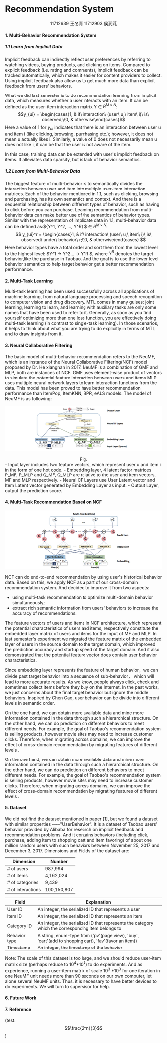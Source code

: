 # Recommendation System

<center>
    11712639 王冬青   
    11712903 侯润芃
</center>

#### 1. Multi-Behavior Recommendation System


##### 1.1 Learn from Implicit Data
Implicit feedback can indirectly reflect user preferences by referring to watching videos, buying products, and clicking on items. Compared to explicit feedback (i.e. rating and comments), implicit feedback can be tracked automatically, which makes it easier for content providers to collect. Using implicit feedback also allow us to get much more data than explicit feedback from users' behaviors.

What we did last semester is to do recommendation learning from implicit data, which measures whether a user interacts with an item. It can be defined as the user–item interaction matrix Y ∈ $R^{M×N}$:
$$y_{ui} = \begin{cases}1, & if\ interaction\ (user\ u,\ item\ i)\ is\ observed;\\0, & otherwise\end{cases}$$
Here a value of 1 for $y_{ui}$ indicates that there is an interaction between user u and item i (like clicking, browsing, purchasing etc.); however, it does not mean u actually likes i. Similarly, a value of 0 does not necessarily mean u does not like i, it can be that the user is not aware of the item. 

In this case, training data can be extended with user's implicit feedback on items. It alleviates data sparsity, but is lack of behavior semantics.

##### 1.2 Learn from Multi-Behavior Data

The biggest feature of multi-behavior is to semantically divides the interaction between user and item into multiple user-item interaction matrices. Each of the behavior mentioned in 1.1, such as clicking, browsing and purchasing, has its own semantics and context. And there is a sequential relationship between different types of behavior, such as having to click before you can purchase. Learning recommendation from multi-behavior data can make better use of the semantics of behavior types. Similar with the representation of implicate data in 1.1, multi-behavior data can be defined as:$\{Y^1, Y^2, ..., Y^R\} $ ∈ $R^{M\times N}$:
$$
y_{ui}^r = \begin{cases}1, & if\ interaction\ (user\ u,\ item\ i)\ is\ observed\ under\ behavior\ r;\\0, & otherwise\end{cases}
$$
Here behavior types have a total order and sort them from the lowest level to the highest level: $Y^1 → Y^2... → Y^R $, where $Y^R$ denotes the target behavior,like the purchase in Taobao. And the goal is to use the lower level behavior semantics to help target behavior get a better recommendation performance.


#### 2. Multi-Task Learning

Multi-task learning has been used successfully across all applications of machine learning, from natural language processing and speech recognition to computer vision and drug discovery. MTL comes in many guises: joint learning, learning to learn, and learning with auxiliary tasks are only some names that have been used to refer to it. Generally, as soon as you find yourself optimizing more than one loss function, you are effectively doing multi-task learning (in contrast to single-task learning). In those scenarios, it helps to think about what you are trying to do explicitly in terms of MTL and to draw insights from it.


#### 3. Neural Collaborative Filtering

The basic model of multi-behavior recommendation refers to the NeuMF, which is an instance of the Neural Collaborative Filtering(NCF) model proposed by Dr. He xiangnan in 2017. NeuMF is a combination of GMF and MLP, both are instances of NCF. GMF uses element-wise product of vectors to simulate the potential feature interaction between users and items.MLP uses multiple neural network layers to learn interaction functions from the data. This model has been proved to have better recommendation performance than ItemPop, ItemKNN, BPR, eALS models. The model of NeuMF is as following:

![1578301143866](https://github.com/DanielGaebelein/Experiment/blob/master/pictures/1578301143866.png)

<center>Fig.</center>
- Input layer includes two feature vectors, which represent user u and item i in the form of one hot code. 
- Embedding layer, 4 latent factor matrices P_MF, P_MLP and Q_MF, Q_MLP are relative to the user and item vectors, MF and MLP respectively. 
- Neural CF Layers use User Latent vector and Item Latent vector generated by Embedding Layer as input.
- Output Layer, output the prediction score.


#### 4. Multi-Task Recommendation Based on NCF

![1585082870424](https://github.com/DanielGaebelein/Experiment/blob/master/pictures/1585082870424.png)

NCF can do end-to-end recommendation by using user's historical behavior data. Based on this, we apply NCF as a part of  our cross-domain recommendation system. And decided to improve it from two aspects: 

- using multi-task recommendation to optimize multi-domain behavior simultaneously;
-  extract rich semantic information from users' behaviors to increase the accuracy of recommendations.

The feature vectors of users and items in NCF architecture, which represent the potential characteristics of users and items, respectively constitute the embedded layer matrix of users and items for the input of MF and MLP. In last semester's experiment we migrated the feature matrix of the embedded layer of users in the source domain to the target domain, which improved the prediction accuracy and startup speed of the target domain. And it also demonstrated  that the potential feature vector does contain user behavior characteristics.

Since embedding layer represents the feature of human behavior，we can divide past target behavior into a sequence of  sub-behavior， which will lead to more accurate results. As we know, people always click, check and sometimes collect items before they buy on the Internet. In the past works, we just concerns about the final target behavior but ignore the middle behaviors. Inspired by Chen Gao,  user behavior can be divide into different levels in semantic order.

On the one hand, we can obtain more available data and mine more information contained in the data through such a hierarchical structure. On the other hand, we can do prediction on different behaviors to meet different needs. For example, the goal of Taobao's recommendation system is selling products, however movie sites may need to increase customer clicks. Therefore, when migrating across domains, we can improve the effect of cross-domain recommendation by migrating features of different levels .


On the one hand, we can obtain more available data and mine more information contained in the data through such a hierarchical structure. On the other hand, we can do prediction on different behaviors to meet different needs. For example, the goal of Taobao's recommendation system is selling products, however movie sites may need to increase customer clicks. Therefore, when migrating across domains, we can improve the effect of cross-domain recommendation by migrating features of different levels .


#### 5. Dataset

We did not find the dataset mentioned in paper [1], but we found a dataset with similar properties ----"UserBehavior". It is a dataset of Taobao users' behavior provided by Alibaba for research on implicit feedback and recommendation problems. And it contains behaviors (including  click, purchase, adding item to shopping cart and item favoring) of about one million random users with such behaviors between November 25, 2017 and December 3, 2017. Dimensions and Fields of the dataset are:

| Dimension         | Number      |
| ----------------- | ----------- |
| # of users        | 987,994     |
| # of items        | 4,162,024   |
| # of categories   | 9,439       |
| # of interactions | 100,150,807 |

| Field         | Explanation                                                  |
| ------------- | ------------------------------------------------------------ |
| User ID       | An integer, the serialized ID that represents a user         |
| Item ID       | An integer, the serialized ID that represents an item        |
| Category ID   | An integer, the serialized ID that represents the category which the corresponding item belongs to |
| Behavior type | A string, enum-type from ('pv'(page view), 'buy', 'cart'(add to shopping cart), 'fav'(favor an item)) |
| Timestamp     | An integer, the timestamp of the behavior                    |

Note: The scale of this dataset is too large, and we should reduce user-item matrix size (perhaps reduce to $10^4$*$10^4$) to do experiments. And as experience, running a user-item matrix of scale $10^3$ *$10^3​$ for one iteration in one NeuMF unit needs more than 90 seconds on our own computer, let alone several NeuMF units. Thus. it is necessary to have better devices to do experiments. We will turn to supervisor for help.


#### 6. Future Work



#### 7. Reference



(test:$$\frac{2^n}{3}$$)

